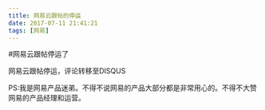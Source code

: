 ```yaml
---
title: 网易云跟帖的停运
date: 2017-07-11 21:41:21
tags: [网易]
---
```


#网易云跟帖停运了

网易云跟帖停运，评论转移至DISQUS

PS:我是网易产品迷弟。不得不说网易的产品大部分都是非常用心的。不得不大赞网易的产品经理和运营。